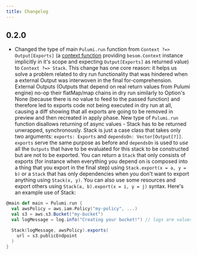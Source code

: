 ```yaml
---
title: Changelog
---
```


0.2.0
---

* Changed the type of main `Pulumi.run` function from `Context ?=> Output[Exports]` (a [context function](https://docs.scala-lang.org/scala3/reference/contextual/context-functions.html) providing `besom.Context` instance implicitly in it's scope and expecting `Output[Exports]` as returned value) to `Context ?=> Stack`. This change has one core reason: it helps us solve a problem related to dry run functionality that was hindered when a external Output was interwoven in the final for-comprehension. External Outputs (Outputs that depend on real return values from Pulumi engine) no-op their flatMap/map chains in dry run similarly to Option's None (because there is no value to feed to the passed function) and therefore led to exports code not being executed in dry run at all, causing a diff showing that all exports are going to be removed in preview and then recreated in apply phase. New type of `Pulumi.run` function disallows returning of async values - Stack has to be returned unwrapped, synchronously. Stack is just a case class that takes only two arguments: `exports: Exports` and `dependsOn: Vector[Output[?]]`. `exports` serve the same purpose as before and `dependsOn` is used to _use_ all the `Outputs` that have to be evaluated for this stack to be constructed but are not to be exported. You can return a `Stack` that only consists of exports (for instance when everything you depend on is composed into a thing that you export in the final step) using `Stack.export(x = a, y = b)` or a `Stack` that has only dependencies when you don't want to export anything using `Stack(x, y)`. You can also use some resources and export others using `Stack(a, b).export(x = i, y = j)` syntax. Here's an example use of Stack:


```scala
@main def main = Pulumi.run {
  val awsPolicy = aws.iam.Policy("my-policy", ...)
  val s3 = aws.s3.Bucket("my-bucket")
  val logMessage = log.info("Creating your bucket!") // logs are values too!

  Stack(logMessage, awsPolicy).exports(
    url = s3.publicEndpoint
  )
}
```

